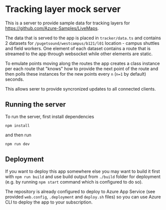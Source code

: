 # Tracking layer mock server

This is a server to provide sample data for tracking layers for https://github.com/Azure-Samples/LiveMaps.

The data that is served to the app is placed in `tracker/data.ts` and contains
2 datasets for `/pugetsound/westcampus/b121/l01` location - campus shuttles and
field workers. One element of each dataset contains a route that is streamed to
the app through websocket while other elements are static.

To emulate points moving along the routes the app creates a class instance per
each route that "knows" how to provide the next point of the route and then
polls these instances for the new points every `n` (`n=1` by default) seconds.

This allows serer to provide syncronized updates to all connected clients.

## Running the server

To run the server, first install dependencies

    npm install

and then run

    npm run dev

## Deployment

If you want to deploy this app somewhere else you may want to build it first
with `npm run build` and use build output from `./build` folder for deployment
(e.g. by running `npm start` command which is configured to do so).

The repository is already configured to deploy to Azure App Service (see
provided `web.config`, `.deployment` and `deploy.sh` files) so you can use Azure
CLI to deploy the app to your subscription.
